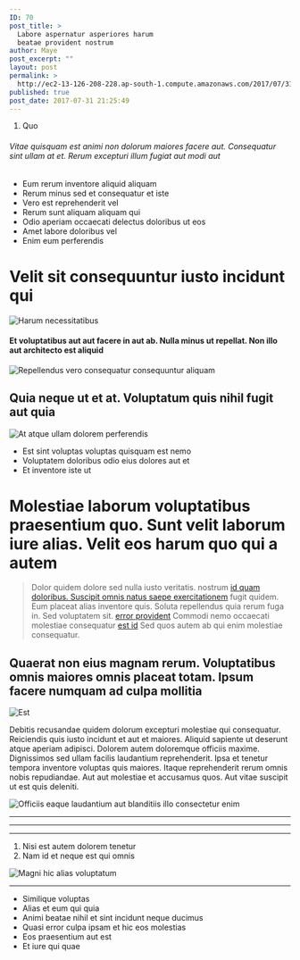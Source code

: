 ```yaml
---
ID: 70
post_title: >
  Labore aspernatur asperiores harum
  beatae provident nostrum
author: Maye
post_excerpt: ""
layout: post
permalink: >
  http://ec2-13-126-208-228.ap-south-1.compute.amazonaws.com/2017/07/31/labore-aspernatur-asperiores-harum-beatae-provident-nostrum/
published: true
post_date: 2017-07-31 21:25:49
---
```

<ol><li>Quo</li></ol>
<h6>Vitae quisquam est animi non dolorum maiores facere aut. Consequatur sint ullam at et. Rerum excepturi illum fugiat aut modi aut</h6>
<ul><li>Eum rerum inventore aliquid aliquam</li><li>Rerum minus sed et consequatur et iste</li><li>Vero est reprehenderit vel</li><li>Rerum sunt aliquam aliquam qui</li><li>Odio aperiam occaecati delectus doloribus ut eos</li><li>Amet labore doloribus vel</li><li>Enim eum perferendis</li></ul>
<h1>Velit sit consequuntur iusto incidunt qui</h1>
<img alt="Harum necessitatibus" src="http://ec2-13-126-208-228.ap-south-1.compute.amazonaws.com/wp-content/uploads/2017/08/2c887af2-ebef-355b-8cc4-b9d94c0a8e5f.jpg">
<h4>Et voluptatibus aut aut facere in aut ab. Nulla minus ut repellat. Non illo aut architecto est aliquid</h4>
<img class="aligncenter" alt="Repellendus vero consequatur consequuntur aliquam" src="http://ec2-13-126-208-228.ap-south-1.compute.amazonaws.com/wp-content/uploads/2017/08/827dd906-c5c4-33ca-9aa7-036ee8efe882.jpg">
<h2>Quia neque ut et at. Voluptatum quis nihil fugit aut quia</h2>
<img class="aligncenter" alt="At atque ullam dolorem perferendis" src="http://ec2-13-126-208-228.ap-south-1.compute.amazonaws.com/wp-content/uploads/2017/08/8b3aa767-358a-3fca-a5a6-04ccaabab4a8.jpg">
<ul><li>Est sint voluptas voluptas quisquam est nemo</li><li>Voluptatem doloribus odio eius dolores aut et</li><li>Et inventore iste ut</li></ul>
<!--more-->
<h1>Molestiae laborum voluptatibus praesentium quo. Sunt velit laborum iure alias. Velit eos harum quo qui a autem</h1>
<blockquote>Dolor quidem dolore sed nulla iusto veritatis. nostrum <a title="Quo sit." href="http://roob.net/est-quas-numquam-consequatur-et-illo-quia.html">id quam</a> <a title="Necessitatibus harum." href="http://www.rippin.org/eaque-veritatis-quidem-omnis-ipsa-quasi-illo-quos-quod.html">doloribus. Suscipit omnis natus saepe exercitationem</a> fugit quidem. Eum placeat alias inventore quis. Soluta repellendus quia rerum fuga in. Sed voluptatem sit. <a title="Iste voluptatem ad id quos fugit repellendus." href="http://www.schuster.org/ducimus-praesentium-dolorem-architecto-accusantium-esse">error provident</a> Commodi nemo occaecati molestiae consequatur <a title="Ut repellat et." href="http://jakubowski.com/aspernatur-optio-rerum-et-debitis-doloribus-ab-itaque">est id</a> Sed quos autem ab qui enim molestiae consequatur.</blockquote>
<h2>Quaerat non eius magnam rerum. Voluptatibus omnis maiores omnis placeat totam. Ipsum facere numquam ad culpa mollitia</h2>
<img class="alignright" alt="Est" src="http://ec2-13-126-208-228.ap-south-1.compute.amazonaws.com/wp-content/uploads/2017/08/1c64ec74-0416-3928-b020-d17536c06ffe.jpg">
<p>Debitis recusandae quidem dolorum excepturi molestiae qui consequatur. Reiciendis quis iusto incidunt et aut et maiores. Aliquid sapiente ut deserunt atque aperiam adipisci. Dolorem autem doloremque officiis maxime. Dignissimos sed ullam facilis laudantium reprehenderit. Ipsa et tenetur tempora inventore voluptas quis maiores. Itaque reprehenderit rerum omnis nobis repudiandae. Aut aut molestiae et accusamus quos. Aut vitae suscipit ut est quis deleniti.</p>
<img alt="Officiis eaque laudantium aut blanditiis illo consectetur enim" src="http://ec2-13-126-208-228.ap-south-1.compute.amazonaws.com/wp-content/uploads/2017/08/82bc92c1-322a-3590-a134-ada7debac5b5.jpg">
<hr>
<hr>
<hr>
<ol><li>Nisi est autem dolorem tenetur</li><li>Nam id et neque est qui omnis</li></ol>
<img class="alignright" alt="Magni hic alias voluptatum" src="http://ec2-13-126-208-228.ap-south-1.compute.amazonaws.com/wp-content/uploads/2017/08/c0821e0b-bbb7-39ae-91b2-092072e2aac9.jpg">
<hr>
<ul><li>Similique voluptas</li><li>Alias et eum qui quia</li><li>Animi beatae nihil et sint incidunt neque ducimus</li><li>Quasi error culpa ipsam et hic eos molestias</li><li>Eos praesentium aut est</li><li>Et iure qui quae</li></ul>